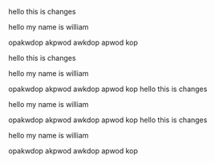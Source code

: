hello this is changes


hello my name is william

 opakwdop akpwod awkdop apwod kop

 hello this is changes


hello my name is william

 opakwdop akpwod awkdop apwod kop
 hello this is changes


hello my name is william

 opakwdop akpwod awkdop apwod kop
 hello this is changes


hello my name is william

 opakwdop akpwod awkdop apwod kop